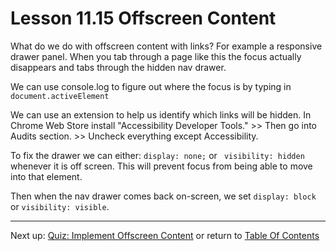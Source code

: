 # Lesson 11.15 Offscreen Content

What do we do with offscreen content with links? For example a responsive drawer panel. When you tab through a page like this the focus actually disappears and tabs through the hidden nav drawer. 

We can use console.log to figure out where the focus is by typing in `document.activeElement`

We can use an extension to help us identify which links will be hidden. In Chrome Web Store install "Accessibility Developer Tools." >> Then go into Audits section. >> Uncheck everything except Accessibility.

To fix the drawer we can either:
`display: none;` or ` visibility: hidden` whenever it is off screen. This will prevent focus from being able to move into that element.

Then when the nav drawer comes back on-screen, we set `display: block` or `visibility: visible`. 

- - -
Next up: [Quiz: Implement Offscreen Content](ND024_Part2_Lesson11_16.md) or return to [Table Of Contents](./ND024_TableOfContents.md)

